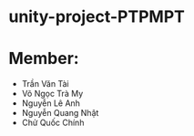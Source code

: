 # unity-project-PTPMPT
# Member: 
- Trần Văn Tài
- Võ Ngọc Trà My
- Nguyễn Lê Anh
- Nguyễn Quang Nhật
- Chử Quốc Chính
